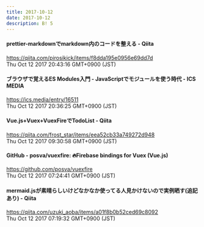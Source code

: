 ```yaml
---
title: 2017-10-12
date: 2017-10-12
description: B! 5
---
```


#### prettier-markdownでmarkdown内のコードを整える - Qiita
https://qiita.com/pirosikick/items/f8dda195e0956e69dd7d<br>
Thu Oct 12 2017 20:43:16 GMT+0900 (JST)<br>


#### ブラウザで覚えるES Modules入門 - JavaScriptでモジュールを使う時代 - ICS MEDIA
https://ics.media/entry/16511<br>
Thu Oct 12 2017 20:36:25 GMT+0900 (JST)<br>


#### Vue.js+Vuex+VuexFireでTodoList - Qiita
https://qiita.com/frost_star/items/eea52cb33a749272d948<br>
Thu Oct 12 2017 09:30:58 GMT+0900 (JST)<br>


#### GitHub - posva/vuexfire: 🔥Firebase bindings for Vuex (Vue.js)
https://github.com/posva/vuexfire<br>
Thu Oct 12 2017 07:24:41 GMT+0900 (JST)<br>


#### mermaid.jsが素晴らしいけどなかなか使ってる人見かけないので実例晒す(追記あり) - Qiita
https://qiita.com/uzuki_aoba/items/a01f8b0b52ced69c8092<br>
Thu Oct 12 2017 07:19:32 GMT+0900 (JST)<br>


